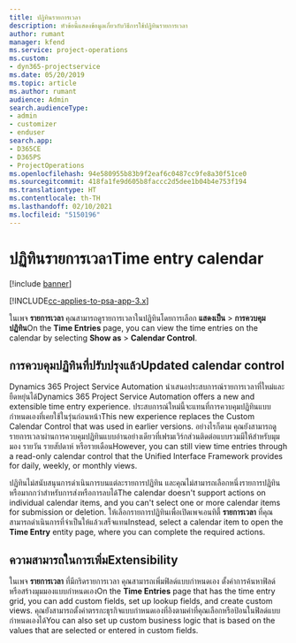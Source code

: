 ```yaml
---
title: ปฏิทินรายการเวลา
description: หัวข้อนี้แสดงข้อมูลเกี่ยวกับวิธีการใช้ปฏิทินรายการเวลา
author: rumant
manager: kfend
ms.service: project-operations
ms.custom:
- dyn365-projectservice
ms.date: 05/20/2019
ms.topic: article
ms.author: rumant
audience: Admin
search.audienceType:
- admin
- customizer
- enduser
search.app:
- D365CE
- D365PS
- ProjectOperations
ms.openlocfilehash: 94e580955b83b9f2eaf6c0487cc9fe8a30f51ce0
ms.sourcegitcommit: 418fa1fe9d605b8faccc2d5dee1b04b4e753f194
ms.translationtype: HT
ms.contentlocale: th-TH
ms.lasthandoff: 02/10/2021
ms.locfileid: "5150196"
---
```

# <a name="time-entry-calendar"></a><span data-ttu-id="d11ee-103">ปฏิทินรายการเวลา</span><span class="sxs-lookup"><span data-stu-id="d11ee-103">Time entry calendar</span></span>

[!include [banner](../includes/psa-now-project-operations.md)]

[!INCLUDE[cc-applies-to-psa-app-3.x](../includes/cc-applies-to-psa-app-3x.md)]

<span data-ttu-id="d11ee-104">ในเพจ **รายการเวลา** คุณสามารถดูรายการเวลาในปฏิทินโดยการเลือก **แสดงเป็น** \> **การควบคุมปฏิทิน**</span><span class="sxs-lookup"><span data-stu-id="d11ee-104">On the **Time Entries** page, you can view the time entries on the calendar by selecting **Show as** \> **Calendar Control**.</span></span>

## <a name="updated-calendar-control"></a><span data-ttu-id="d11ee-105">การควบคุมปฏิทินที่ปรับปรุงแล้ว</span><span class="sxs-lookup"><span data-stu-id="d11ee-105">Updated calendar control</span></span>

<span data-ttu-id="d11ee-106">Dynamics 365 Project Service Automation นำเสนอประสบการณ์รายการเวลาที่ใหม่และยืดหยุ่นได้</span><span class="sxs-lookup"><span data-stu-id="d11ee-106">Dynamics 365 Project Service Automation offers a new and extensible time entry experience.</span></span> <span data-ttu-id="d11ee-107">ประสบการณ์ใหม่นี้จะแทนที่การควบคุมปฏิทินแบบกำหนดเองที่เคยใช้ในรุ่นก่อนหน้า</span><span class="sxs-lookup"><span data-stu-id="d11ee-107">This new experience replaces the Custom Calendar Control that was used in earlier versions.</span></span> <span data-ttu-id="d11ee-108">อย่างไรก็ตาม คุณยังสามารถดูรายการเวลาผ่านการควบคุมปฏิทินแบบอ่านอย่างเดียวที่เฟรมเวิร์กส่วนติดต่อแบบรวมมีให้สำหรับมุมมอง รายวัน รายสัปดาห์ หรือรายเดือน</span><span class="sxs-lookup"><span data-stu-id="d11ee-108">However, you can still view time entries through a read-only calendar control that the Unified Interface Framework provides for daily, weekly, or monthly views.</span></span>

<span data-ttu-id="d11ee-109">ปฏิทินไม่สนับสนุนการดำเนินการบนแต่ละรายการปฏิทิน และคุณไม่สามารถเลือกหนึ่งรายการปฏิทินหรือมากกว่าสำหรับการส่งหรือการลบได้</span><span class="sxs-lookup"><span data-stu-id="d11ee-109">The calendar doesn't support actions on individual calendar items, and you can't select one or more calendar items for submission or deletion.</span></span> <span data-ttu-id="d11ee-110">ให้เลือกรายการปฏิทินเพื่อเปิดเพจเอนทิตี้ **รายการเวลา** ที่คุณสามารถดำเนินการที่จำเป็นให้แล้วเสร็จแทน</span><span class="sxs-lookup"><span data-stu-id="d11ee-110">Instead, select a calendar item to open the **Time Entry** entity page, where you can complete the required actions.</span></span>

## <a name="extensibility"></a><span data-ttu-id="d11ee-111">ความสามารถในการเพิ่ม</span><span class="sxs-lookup"><span data-stu-id="d11ee-111">Extensibility</span></span>

<span data-ttu-id="d11ee-112">ในเพจ **รายการเวลา** ที่มีกริดรายการเวลา คุณสามารถเพิ่มฟิลด์แบบกำหนดเอง ตั้งค่าการค้นหาฟิลด์ หรือสร้างมุมมองแบบกำหนดเอง</span><span class="sxs-lookup"><span data-stu-id="d11ee-112">On the **Time Entries** page that has the time entry grid, you can add custom fields, set up lookup fields, and create custom views.</span></span> <span data-ttu-id="d11ee-113">คุณยังสามารถตั้งค่าตรรกะธุรกิจแบบกำหนดเองที่อิงตามค่าที่คุณเลือกหรือป้อนในฟิลด์แบบกำหนดเองได้</span><span class="sxs-lookup"><span data-stu-id="d11ee-113">You can also set up custom business logic that is based on the values that are selected or entered in custom fields.</span></span>
